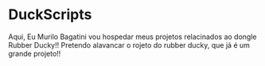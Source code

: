 # DuckScripts
Aqui, Eu Murilo Bagatini vou hospedar meus projetos relacinados ao dongle Rubber Ducky!! 
Pretendo alavancar o rojeto do rubber ducky, que já é um grande projeto!!
